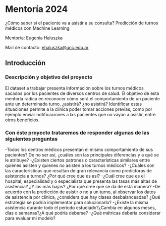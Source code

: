 # Mentoría 2024
¿Cómo saber si el paciente va a asistir a su consulta? Predicción de turnos médicos con Machine Learning

Mentor/a: Eugenia Haluszka

Mail de contacto: ehaluszka@unc.edu.ar

## Introducción
### Descripción y objetivo del proyecto 
El dataset a trabajar presenta información sobre los turnos médicos sacados por los pacientes de diversos centros de salud. El objetivo de esta mentoría radica en reconocer cómo será el comportamiento de un paciente ante un determinado turno, ¿asistirá? ¿no asistirá? Identificar estas situaciones permite a la clínica poder tomar acciones previas, como por ejemplo enviar notificaciones a lxs pacientes que no vayan a asistir, entre otros beneficios.

### Con éste proyecto trataremos de responder algunas de las siguientes preguntas
-Todos los centros médicos presentan el mismo comportamiento de sus pacientes? De no ser así, ¿cuáles son las principales diferencias y a qué se le atribuye?
-¿Existen ciertos patrones o características similares entre quienes asisten y quienes no asisten a los turnos médicos? 
-¿Cuáles son las características que resultan de gran relevancia como predictoras de asistencia a turnos? ¿Por qué cree que es así?
-¿Cuál cree que es el hospital, especialidad y o especialista que presenta las tasas más altas de asistencia? ¿Y las más bajas? ¿Por qué cree que se da de esta manera?
-De acuerdo con la predicción de asistir o no a un turno, al observar los datos de asistencia por clínica, ¿considera que hay clases desbalanceadas? ¿Qué estrategia se podría implementar para solucionarlo?
-¿Existe la misma asistencia durante todo el periodo estudiado?¿Cambia en algunos meses, días o semanas?¿A qué podría deberse?
-¿Qué métricas debería considerar para evaluar mi modelo?


